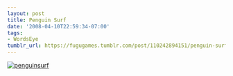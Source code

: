 ```yaml
---
layout: post
title: Penguin Surf
date: '2008-04-10T22:59:34-07:00'
tags:
- WordsEye
tumblr_url: https://fugugames.tumblr.com/post/110242894151/penguin-surf
---
```

[![](http://itshardtofondlepenguins.com/wp-content/uploads/2008/04/penguinsurf.jpg "penguinsurf")](http://itshardtofondlepenguins.com/wp-content/uploads/2008/04/penguinsurf.jpg)
